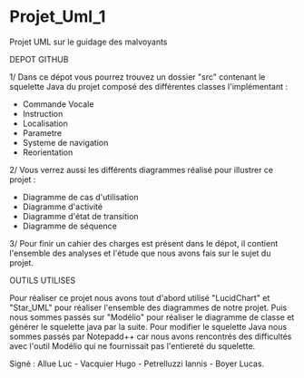 # Projet_Uml_1
Projet UML sur le guidage des malvoyants

DEPOT GITHUB

1/ Dans ce dépot vous pourrez trouvez un dossier "src" contenant le squelette Java du projet composé des différentes classes l'implémentant : 
- Commande Vocale
- Instruction
- Localisation
- Parametre
- Systeme de navigation
- Reorientation

2/ Vous verrez aussi les différents diagrammes réalisé pour illustrer ce projet :
- Diagramme de cas d'utilisation
- Diagramme d'activité
- Diagramme d'état de transition
- Diagramme de séquence

3/ Pour finir un cahier des charges est présent dans le dépot, il contient l'ensemble des analyses et l'étude que nous avons fais sur le sujet du projet.

OUTILS UTILISES

Pour réaliser ce projet nous avons tout d'abord utilisé "LucidChart" et "Star_UML" pour réaliser l'ensemble des diagrammes de notre projet. Puis nous sommes passés sur "Modélio" pour réaliser le diagramme de classe et générer le squelette java par la suite. 
Pour modifier le squelette Java nous sommes passés par Notepadd++ car nous avons rencontrés des difficultés avec l'outil Modélio qui ne fournissait pas l'entiereté du squelette.

Signé : Allue Luc - Vacquier Hugo - Petrelluzzi Iannis - Boyer Lucas.


